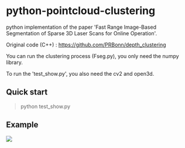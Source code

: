 # python-pointcloud-clustering
python implementation of the paper 'Fast Range Image-Based Segmentation of Sparse 3D Laser Scans for Online Operation'.

Original code (C++) : https://github.com/PRBonn/depth_clustering 

You can run the clustering process (Fseg.py), you only need the numpy library.

To run the 'test_show.py', you also need the cv2 and open3d.

## Quick start
> python test_show.py


## Example
![][png]

[png]: example.png
